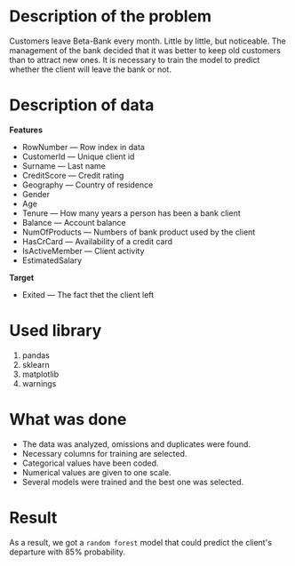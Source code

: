 # Description of the problem

Customers leave Beta-Bank every month. Little by little, but noticeable. The management of the bank decided that it was better to keep old customers than to attract new ones.
It is necessary to train the model to predict whether the client will leave the bank or not.

# Description of data

**Features**

* RowNumber — Row index in data
* CustomerId — Unique client id
* Surname — Last name
* CreditScore — Credit rating
* Geography — Country of residence
* Gender
* Age
* Tenure — How many years a person has been a bank client
* Balance — Account balance
* NumOfProducts — Numbers of bank product used by the client
* HasCrCard — Availability of a credit card
* IsActiveMember — Client activity
* EstimatedSalary

**Target**

* Exited — The fact thet the client left

# Used library

1. pandas 
2. sklearn
3. matplotlib
4. warnings

# What was done

- The data was analyzed, omissions and duplicates were found.
- Necessary columns for training are selected.
- Categorical values have been coded.
- Numerical values are given to one scale.
- Several models were trained and the best one was selected.

# Result

As a result, we got a `random forest` model that could predict the client's departure with 85% probability.
